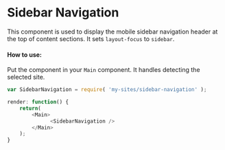 Sidebar Navigation
==================

This component is used to display the mobile sidebar navigation header at the top of content sections. It sets `layout-focus` to `sidebar`.

#### How to use:

Put the component in your `Main` component. It handles detecting the selected site.

```js
var SidebarNavigation = require( 'my-sites/sidebar-navigation' );

render: function() {
    return(
        <Main>
		      <SidebarNavigation />
        </Main>
    );
}
```
